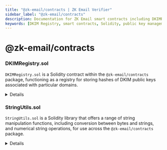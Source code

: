 ```yaml
---
title: "@zk-email/contracts | ZK Email Verifier"
sidebar_label: "@zk-email/contracts"
description: Documentation for ZK Email smart contracts including DKIMRegistry for public key management and StringUtils library for string manipulation and conversion
keywords: [DKIM Registry, smart contracts, Solidity, public key management, string utilities, blockchain verification, key revocation, string manipulation, hex conversion, data formatting]
---
```


# @zk-email/contracts

### DKIMRegistry.sol

`DKIMRegistry.sol` is a Solidity contract within the `@zk-email/contracts` package, functioning as a registry for storing hashes of DKIM public keys associated with particular domains.

<details>

<summary>Details</summary>

1. **Registering DKIM Public Key Hashes**: Developers can use the contract to register new hashes of DKIM public keys for a domain, so that any email sent from the domain can be verified against the blockchain-stored hash.
2. **Validating DKIM Public Key Hashes**: The contract allows for the validation of a registered DKIM public key hash. This helps verify if the public key in an email matches the one registered in the blockchain for the domain, confirming the email's authenticity.
3. **Revoking Compromised Keys**: In the event of a security breach or compromise of a private key, developers can revoke the associated DKIM public key hash to prevent misuse.

For a detailed overview of its functionalities, please refer to the source file: DKIMRegistry.sol

</details>

### StringUtils.sol

`StringUtils.sol` is a Solidity library that offers a range of string manipulation functions, including conversion between bytes and strings, and numerical string operations, for use across the `@zk-email/contracts` package.

<details>

<summary>Details</summary>

**Converting Values to Strings**

* **To Hex String**: Convert a `uint256` to its ASCII `string` hexadecimal representation.

```solidity
string memory hexString = StringUtils.toHexString(12345, 4);
// hexString will be "0x3039" 
```

* **To Hex String Without Prefix**: Similar to `toHexString` but without the "0x" prefix.

```solidity
string memory hexStringNoPrefix = StringUtils.toHexStringNoPrefix(12345, 4);
// hexStringNoPrefix will be "3039"
```

* **To String from Various Types**: Convert `uint256`, `bytes32`, or `address` to a string.

```solidity
string memory uintToString = StringUtils.toString(uint256(12345));
string memory bytesToString = StringUtils.toString(bytes32("data"));
string memory addressToString = StringUtils.toString(address(0x123));
```

**String Comparisons**

* **String Equality**: Check if two strings are equal.

```solidity
bool isEqual = StringUtils.stringEq("hello", "hello");
// isEqual will be true
```

**Advanced String Manipulations**

* **Remove Trailing Zeros**: Trims trailing zeros from a string representation of bytes.

```solidity
string memory trimmedString = StringUtils.removeTrailingZeros("hello\x00\x00");
// trimmedString will be "hello"
```

* **Convert Packed Bytes to String**: Unpacks `uint256` values into a string, useful for handling compact data representations. 1 packed byte = 31 normal bytes.
* **Upper and Lower Case Conversion**: Convert a string to all uppercase or lowercase.

```solidity
string memory upperString = StringUtils.upper("hello"); // "HELLO"
string memory lowerString = StringUtils.lower("HELLO"); // "hello"
```

</details>
